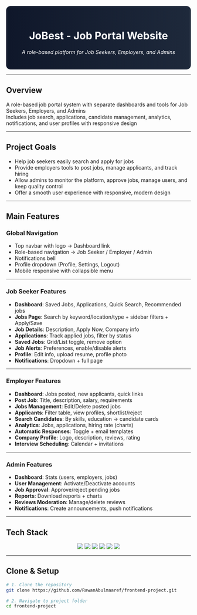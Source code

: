 <div align="center" style="background: linear-gradient(90deg, #0f172a, #1e293b); padding: 25px; border-radius: 12px; color: white;">

<h1><strong>JoBest</strong> - Job Portal Website</h1>
<p><i>A role-based platform for Job Seekers, Employers, and Admins</i></p>

</div>

---

## Overview
A role-based job portal system with separate dashboards and tools for Job Seekers, Employers, and Admins  
Includes job search, applications, candidate management, analytics, notifications, and user profiles with responsive design  

---

## Project Goals
- Help job seekers easily search and apply for jobs  
- Provide employers tools to post jobs, manage applicants, and track hiring  
- Allow admins to monitor the platform, approve jobs, manage users, and keep quality control  
- Offer a smooth user experience with responsive, modern design  

---

## Main Features

### Global Navigation
- Top navbar with logo → Dashboard link  
- Role-based navigation → Job Seeker / Employer / Admin  
- Notifications bell  
- Profile dropdown (Profile, Settings, Logout)  
- Mobile responsive with collapsible menu  

---

### Job Seeker Features
- **Dashboard**: Saved Jobs, Applications, Quick Search, Recommended jobs  
- **Jobs Page**: Search by keyword/location/type + sidebar filters + Apply/Save  
- **Job Details**: Description, Apply Now, Company info  
- **Applications**: Track applied jobs, filter by status  
- **Saved Jobs**: Grid/List toggle, remove option  
- **Job Alerts**: Preferences, enable/disable alerts  
- **Profile**: Edit info, upload resume, profile photo  
- **Notifications**: Dropdown + full page  

---

### Employer Features
- **Dashboard**: Jobs posted, new applicants, quick links  
- **Post Job**: Title, description, salary, requirements  
- **Jobs Management**: Edit/Delete posted jobs  
- **Applicants**: Filter table, view profiles, shortlist/reject  
- **Search Candidates**: By skills, education → candidate cards  
- **Analytics**: Jobs, applications, hiring rate (charts)  
- **Automatic Responses**: Toggle + email templates  
- **Company Profile**: Logo, description, reviews, rating  
- **Interview Scheduling**: Calendar + invitations  

---

### Admin Features
- **Dashboard**: Stats (users, employers, jobs)  
- **User Management**: Activate/Deactivate accounts  
- **Job Approval**: Approve/reject pending jobs  
- **Reports**: Download reports + charts  
- **Reviews Moderation**: Manage/delete reviews  
- **Notifications**: Create announcements, push notifications  

---

## Tech Stack

<p align="center">
  <img src="https://img.shields.io/badge/React-20232A?style=for-the-badge&logo=react&logoColor=61DAFB" />
  <img src="https://img.shields.io/badge/Node.js-43853D?style=for-the-badge&logo=node.js&logoColor=white" />
  <img src="https://img.shields.io/badge/Express.js-404D59?style=for-the-badge" />
  <img src="https://img.shields.io/badge/MongoDB-4ea94b?style=for-the-badge&logo=mongodb&logoColor=white" />
  <img src="https://img.shields.io/badge/Bootstrap-563D7C?style=for-the-badge&logo=bootstrap&logoColor=white" />
  <img src="https://img.shields.io/badge/Tailwind_CSS-38B2AC?style=for-the-badge&logo=tailwind-css&logoColor=white" />
</p>

---

## Clone & Setup

```bash
# 1. Clone the repository
git clone https://github.com/RawanAbulmaaref/frontend-project.git

# 2. Navigate to project folder
cd frontend-project


